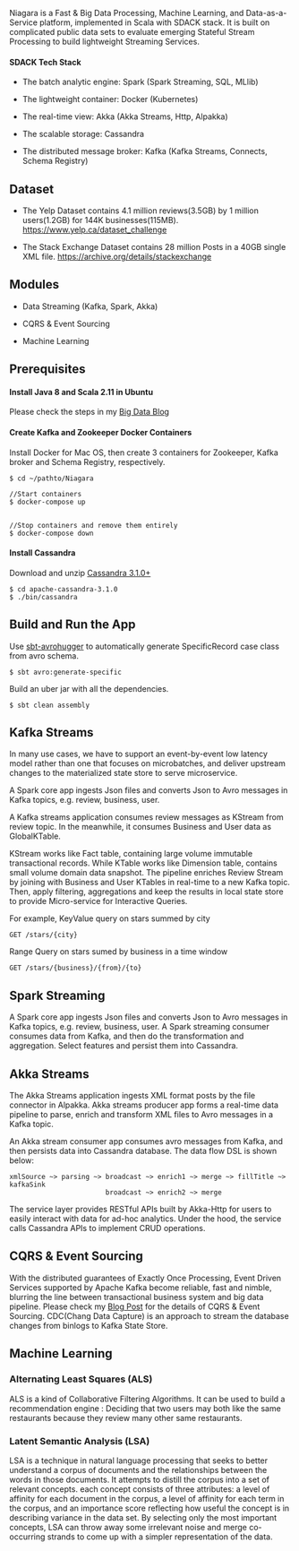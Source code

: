 
Niagara is a Fast & Big Data Processing, Machine Learning, and Data-as-a-Service platform, implemented in Scala with SDACK stack.
It is built on complicated public data sets to evaluate emerging Stateful Stream Processing to build lightweight Streaming Services.

#### SDACK Tech Stack

* The batch analytic engine: Spark (Spark Streaming, SQL, MLlib)

* The lightweight container: Docker (Kubernetes)

* The real-time view: Akka (Akka Streams, Http, Alpakka)

* The scalable storage: Cassandra

* The distributed message broker: Kafka (Kafka Streams, Connects, Schema Registry)


## Dataset

* The Yelp Dataset contains 4.1 million reviews(3.5GB) by 1 million users(1.2GB) for 144K businesses(115MB).
https://www.yelp.ca/dataset_challenge

* The Stack Exchange Dataset contains 28 million Posts in a 40GB single XML file.
https://archive.org/details/stackexchange


## Modules

* Data Streaming (Kafka, Spark, Akka)

* CQRS & Event Sourcing

* Machine Learning


## Prerequisites

#### Install Java 8 and Scala 2.11 in Ubuntu

Please check the steps in my [Big Data Blog](http://alvincjin.blogspot.ca/2017/01/install-java-and-scala-in-ubuntu.html)

#### Create Kafka and Zookeeper Docker Containers

Install Docker for Mac OS, then create 3 containers for Zookeeper, Kafka broker and Schema Registry, respectively.

```
$ cd ~/pathto/Niagara

//Start containers
$ docker-compose up


//Stop containers and remove them entirely
$ docker-compose down

```

#### Install Cassandra

Download and unzip [Cassandra 3.1.0+](http://apache.forsale.plus/cassandra/3.10/apache-cassandra-3.10-bin.tar.gz)
```
$ cd apache-cassandra-3.1.0
$ ./bin/cassandra
```


## Build and Run the App


Use [sbt-avrohugger](https://github.com/julianpeeters/sbt-avrohugger) to automatically generate SpecificRecord case class from avro schema.
```
$ sbt avro:generate-specific
```

Build an uber jar with all the dependencies.
```
$ sbt clean assembly
```

## Kafka Streams

In many use cases, we have to support an event-by-event low latency model rather than one that focuses on microbatches,
and deliver upstream changes to the materialized state store to serve microservice.

A Spark core app ingests Json files and converts Json to Avro messages in Kafka topics, e.g. review, business, user.

A Kafka streams application consumes review messages as KStream from review topic.
In the meanwhile, it consumes Business and User data as GlobalKTable.

KStream works like Fact table, containing large volume immutable transactional records.
While KTable works like Dimension table, contains small volume domain data snapshot.
The pipeline enriches Review Stream by joining with Business and User KTables in real-time to a new Kafka topic.
Then, apply filtering, aggregations and keep the results in local state store to provide Micro-service for Interactive Queries.

For example, KeyValue query on stars summed by city

```
GET /stars/{city}
```

Range Query on stars sumed by business in a time window

```
GET /stars/{business}/{from}/{to}
```


## Spark Streaming

A Spark core app ingests Json files and converts Json to Avro messages in Kafka topics, e.g. review, business, user.
A Spark streaming consumer consumes data from Kafka, and then do the transformation and aggregation.
Select features and persist them into Cassandra.



## Akka Streams

The Akka Streams application ingests XML format posts by the file connector in Alpakka.
Akka streams producer app forms a real-time data pipeline to parse, enrich and transform XML files to Avro messages in a Kafka topic.

An Akka stream consumer app consumes avro messages from Kafka, and then persists data into Cassandra database.
The data flow DSL is shown below:

```
xmlSource ~> parsing ~> broadcast ~> enrich1 ~> merge ~> fillTitle ~> kafkaSink
                        broadcast ~> enrich2 ~> merge
```

The service layer provides RESTful APIs built by Akka-Http for users to easily interact with data for ad-hoc analytics.
Under the hood, the service calls Cassandra APIs to implement CRUD operations.


## CQRS & Event Sourcing

With the distributed guarantees of Exactly Once Processing, Event Driven Services supported by Apache Kafka become reliable, fast and nimble,
blurring the line between transactional business system and big data pipeline.
Please check my [Blog Post](http://alvincjin.blogspot.ca/2017/04/event-sourcing-and-cqrs.html) for the details of CQRS & Event Sourcing.
CDC(Chang Data Capture) is an approach to stream the database changes from binlogs to Kafka State Store.


## Machine Learning

### Alternating Least Squares (ALS)
ALS is a kind of Collaborative Filtering Algorithms. It can be used to build a recommendation engine :
Deciding that two users may both like the same restaurants because they review many other same restaurants.


### Latent Semantic Analysis (LSA)
LSA is a technique in natural language processing that seeks to better understand a corpus of documents and the relationships between the words in those documents.
It attempts to distill the corpus into a set of relevant concepts.
each concept consists of three attributes: a level of affinity for each document in the corpus, a level of affinity for each term in the corpus, and an importance score reflecting how useful the concept is in describing variance in the data set.
By selecting only the most important concepts, LSA can throw away some irrelevant noise and merge co-occurring strands to come up with a simpler representation of the data.